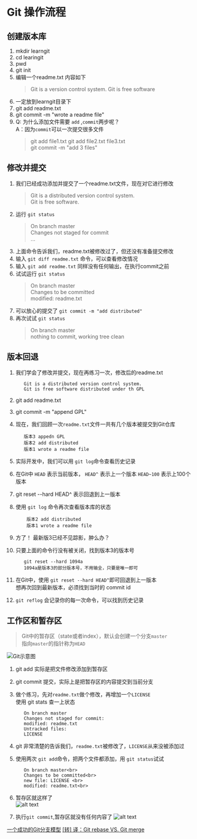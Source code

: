 # Git 操作流程

## 创建版本库

 1. mkdir learngit
 2. cd learingit
 3. pwd
 4. git init
 5. 编辑一个readme.txt 内容如下
    > Git is a version control system.
    > Git is free software
 6. 一定放到learngit目录下
 7. git add readme.txt
 8. git commit -m "wrote a readme file"
 9. Q: 为什么添加文件需要 `add` ,`commit`两步呢？  
    A：因为`commit`可以一次提交很多文件
    > git add file1.txt
    > git add file2.txt file3.txt  
    > git commit  -m "add 3 files"

## 修改并提交

1. 我们已经成功添加并提交了一个readme.txt文件，现在对它进行修改
   > Git is a distributed version control system.  
   > Git is free software.
2. 运行 `git status`
   > On branch master  
   > Changes not staged for commit  
   > ...
3. 上面命令告诉我们，readme.txt被修改过了，但还没有准备提交修改
4. 输入 `git diff readme.txt` 命令，可以查看修改情况
5. 输入 `git add readme.txt` 同样没有任何输出，在执行commit之前
6. 试试运行 `git status`
   > On branch master  
   > Changes to be committed  
   > modified: readme.txt  
7. 可以放心的提交了 `git commit -m "add distributed"`
8. 再次试试 `git status`
   > On branch master  
   > nothing to commit, working tree clean

## 版本回退

1. 我们学会了修改并提交，现在再练习一次，修改后的readme.txt

   ```text
      Git is a distributed version control system.  
      Git is free software distributed under th GPL
   ```

2. git add readme.txt
3. git commit -m "append GPL"
4. 现在，我们回顾一次`readme.txt`文件一共有几个版本被提交到Git仓库

   ```text
      版本3 appedn GPL
      版本2 add distributed
      版本1 wrote a readme file
   ```

5. 实际开发中，我们可以用 `git log`命令查看历史记录
6. 在Git中 `HEAD` 表示当前版本， `HEAD^` 表示上一个版本
   `HEAD~100` 表示上100个版本
7. git reset --hard HEAD^ 表示回退到上一版本
8. 使用 `git log` 命令再次查看版本库的状态

   ```text
       版本2 add distributed  
       版本1 wrote a readme file
   ```

9. 方了！ 最新版3已经不见踪影，肿么办？
10. 只要上面的命令行没有被关闭，找到版本3的版本号

      ```text
         git reset --hard 1094a  
         1094a是版本3的部分版本号，不用输全，只要是唯一即可
      ```

11. 在Git中，使用 `git reset --hard HEAD^`即可回退到上一版本  
      想再次回到最新版本，必须找到当时的 commit id
12. `git reflog` 会记录你的每一次命令，可以找到历史记录

## 工作区和暂存区

  > Git中的暂存区（state或者index），默认会创建一个分支`master`  
  > 指向`master`的指针称为`HEAD`  

  ![Git示意图](https://cdn.liaoxuefeng.com/cdn/files/attachments/001384907702917346729e9afbf4127b6dfbae9207af016000/0)

1. git add 实际是把文件修改添加到暂存区
2. git commit 提交，实际上是把暂存区的内容提交到当前分支
3. 做个练习，先对`readme.txt`做个修改，再增加一个`LICENSE`  
     使用 git stats 查一上状态

   ```text
      On branch master
      Changes not staged for commit:
      modified: readme.txt  
      Untracked files:
      LICENSE
   ```

4. git 非常清楚的告诉我们，`readme.txt`被修改了，`LICENSE`从来没被添加过
5. 使用两次 `git add`命令，把两个文件都添加，用 `git status`试试

   ```text
      On branch master<br>
      Changes to be committed<br>
      new file: LICENSE <br>
      modified: readme.txt<br>
   ```

6. 暂存区就这样了  
  ![alt text](https://cdn.liaoxuefeng.com/cdn/files/attachments/001384907720458e56751df1c474485b697575073c40ae9000/0)

7. 执行`git commit`,暂存区就没有任何内容了
  ![alt text](https://cdn.liaoxuefeng.com/cdn/files/attachments/0013849077337835a877df2d26742b88dd7f56a6ace3ecf000/0)

[一个成功的Git分支模型](https://www.jianshu.com/p/b357df6794e3)
[[转] 译：Git rebase VS. Git merge](https://www.jianshu.com/p/ddb3f412b579)
